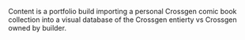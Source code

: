 Content is a portfolio build importing a personal Crossgen comic book collection into a visual database of the Crossgen entierty vs Crossgen owned by builder.
